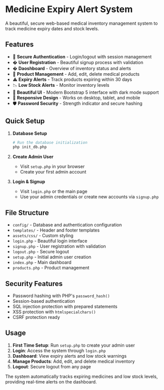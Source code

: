 # Medicine Expiry Alert System

A beautiful, secure web-based medical inventory management system to track medicine expiry dates and stock levels.

## Features

- 🔐 **Secure Authentication** - Login/logout with session management
- � **User Registration** - Beautiful signup process with validation
- � **Daoshboard** - Overview of inventory status and alerts
- 💊 **Product Management** - Add, edit, delete medical products
- ⚠️ **Expiry Alerts** - Track products expiring within 30 days
- 📉 **Low Stock Alerts** - Monitor inventory levels
- 🎨 **Beautiful UI** - Modern Bootstrap 5 interface with dark mode support
- 📱 **Responsive Design** - Works on desktop, tablet, and mobile
- 🛡️ **Password Security** - Strength indicator and secure hashing

## Quick Setup

1. **Database Setup**

   ```bash
   # Run the database initialization
   php init_db.php
   ```

2. **Create Admin User**

   - Visit `setup.php` in your browser
   - Create your first admin account

3. **Login & Signup**
   - Visit `login.php` or the main page
   - Use your admin credentials or create new accounts via `signup.php`

## File Structure

- `config/` - Database and authentication configuration
- `templates/` - Header and footer templates
- `assets/css/` - Custom styling
- `login.php` - Beautiful login interface
- `signup.php` - User registration with validation
- `logout.php` - Secure logout
- `setup.php` - Initial admin user creation
- `index.php` - Main dashboard
- `products.php` - Product management

## Security Features

- Password hashing with PHP's `password_hash()`
- Session-based authentication
- SQL injection protection with prepared statements
- XSS protection with `htmlspecialchars()`
- CSRF protection ready

## Usage

1. **First Time Setup**: Run `setup.php` to create your admin user
2. **Login**: Access the system through `login.php`
3. **Dashboard**: View expiry alerts and low stock warnings
4. **Manage Products**: Add, edit, and delete medical inventory
5. **Logout**: Secure logout from any page

The system automatically tracks expiring medicines and low stock levels, providing real-time alerts on the dashboard.
